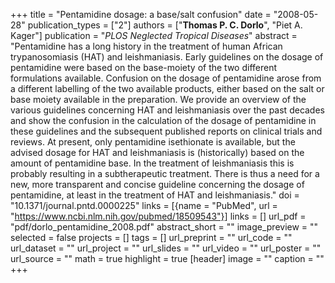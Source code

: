 +++
title = "Pentamidine dosage: a base/salt confusion"
date = "2008-05-28"
publication_types = ["2"]
authors = ["**Thomas P. C. Dorlo**", "Piet A. Kager"]
publication = "_PLOS Neglected Tropical Diseases_"
abstract = "Pentamidine has a long history in the treatment of human African trypanosomiasis (HAT) and leishmaniasis. Early guidelines on the dosage of pentamidine were based on the base-moiety of the two different formulations available. Confusion on the dosage of pentamidine arose from a different labelling of the two available products, either based on the salt or base moiety available in the preparation. We provide an overview of the various guidelines concerning HAT and leishmaniasis over the past decades and show the confusion in the calculation of the dosage of pentamidine in these guidelines and the subsequent published reports on clinical trials and reviews. At present, only pentamidine isethionate is available, but the advised dosage for HAT and leishmaniasis is (historically) based on the amount of pentamidine base. In the treatment of leishmaniasis this is probably resulting in a subtherapeutic treatment. There is thus a need for a new, more transparent and concise guideline concerning the dosage of pentamidine, at least in the treatment of HAT and leishmaniasis."
doi = "10.1371/journal.pntd.0000225"
links = [{name = "PubMed", url = "https://www.ncbi.nlm.nih.gov/pubmed/18509543"}]
links = []
url_pdf = "pdf/dorlo_pentamidine_2008.pdf"
abstract_short = ""
image_preview = ""
selected = false
projects = []
tags = []
url_preprint = ""
url_code = ""
url_dataset = ""
url_project = ""
url_slides = ""
url_video = ""
url_poster = ""
url_source = ""
math = true
highlight = true
[header]
image = ""
caption = ""
+++

